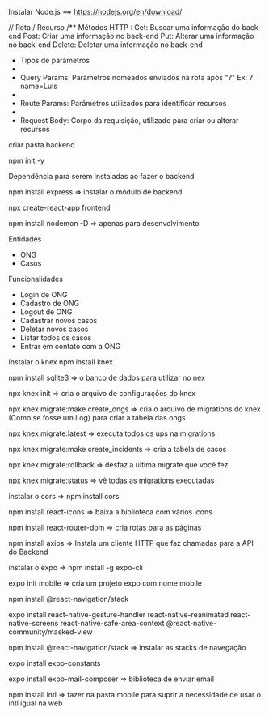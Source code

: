Instalar Node.js ==> https://nodejs.org/en/download/

// Rota / Recurso
/**
    Métodos HTTP :
    Get: Buscar uma informação do back-end
    Post: Criar uma informação no back-end
    Put: Alterar uma informação no back-end
    Delete: Deletar uma informação no back-end

  * Tipos de parâmetros
  * 
  * Query Params: Parâmetros nomeados enviados na rota após "?" Ex: ?name=Luis
  * 
  * Route Params: Parâmetros utilizados para identificar recursos
  * 
  * Request Body: Corpo da requisição, utilizado para criar ou alterar recursos


criar pasta backend

npm init -y

Dependência para serem instaladas ao fazer o backend

npm install express => instalar o módulo de backend

npx create-react-app frontend

npm install nodemon -D => apenas para desenvolvimento

Entidades
- ONG
- Casos

Funcionalidades
- Login de ONG
- Cadastro de ONG
- Logout de ONG
- Cadastrar novos casos
- Deletar novos casos
- Listar todos os casos
- Entrar em contato com a ONG

Instalar o knex
npm install knex

npm install sqlite3 => o banco de dados para utilizar no nex

npx knex init => cria o arquivo de configurações do knex

npx knex migrate:make create_ongs => cria o arquivo de migrations do knex (Como se fosse um Log) para criar a tabela das ongs

npx knex migrate:latest => executa todos os ups na migrations

npx knex migrate:make create_incidents => cria a tabela de casos

npx knex migrate:rollback => desfaz a ultima migrate que você fez

npx knex migrate:status => vê todas as migrations executadas

instalar o cors => npm install cors

npm install react-icons => baixa a biblioteca com vários icons

npm install react-router-dom => cria rotas para as páginas

npm install axios => Instala um cliente HTTP que faz chamadas para a API do Backend

instalar o expo => npm install -g expo-cli

expo init mobile => cria um projeto expo com nome mobile

npm install @react-navigation/stack

expo install react-native-gesture-handler react-native-reanimated react-native-screens react-native-safe-area-context @react-native-community/masked-view

npm install @react-navigation/stack => instalar as stacks de navegação

expo install expo-constants

expo install expo-mail-composer => biblioteca de enviar email

npm install intl => fazer na pasta mobile para suprir a necessidade de usar o intl igual na web